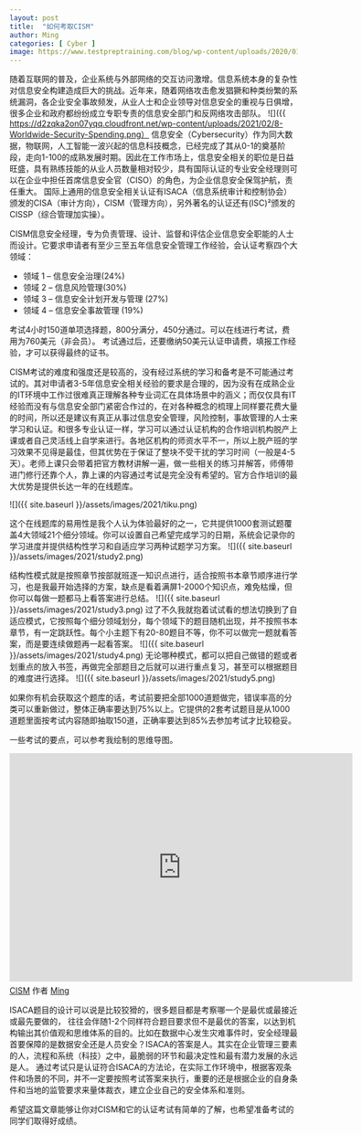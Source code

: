 ```yaml
---
layout: post
title:  "如何考取CISM"
author: Ming
categories: [ Cyber ]
image: https://www.testpreptraining.com/blog/wp-content/uploads/2020/01/How-to-passquerying-data-with-transact-SQL-70-761-5.png
---
```

随着互联网的普及，企业系统与外部网络的交互访问激增。信息系统本身的复杂性对信息安全构建造成巨大的挑战。近年来，随着网络攻击愈发猖獗和种类纷繁的系统漏洞，各企业安全事故频发，从业人士和企业领导对信息安全的重视与日俱增，很多企业和政府都纷纷成立专职专责的信息安全部门和反网络攻击部队。
![]({{ https://d2zqka2on07yqq.cloudfront.net/wp-content/uploads/2021/02/8-Worldwide-Security-Spending.png）
信息安全（Cybersecurity）作为同大数据，物联网，人工智能一波兴起的信息科技概念，已经完成了其从0-1的奠基阶段，走向1-100的成熟发展时期。因此在工作市场上，信息安全相关的职位是日益旺盛，具有熟练技能的从业人员数量相对较少，具有国际认证的专业安全经理则可以在企业中担任首席信息安全官（CISO）的角色，为企业信息安全保驾护航，责任重大。
国际上通用的信息安全相关认证有ISACA（信息系统审计和控制协会）颁发的CISA（审计方向），CISM（管理方向），另外著名的认证还有(ISC)²颁发的CISSP（综合管理加实操）。

CISM信息安全经理，专为负责管理、设计、监督和评估企业信息安全职能的人士而设计。它要求申请者有至少三至五年信息安全管理工作经验，会认证考察四个大领域：
* 领域 1 – 信息安全治理(24%)
* 领域 2 – 信息风险管理(30%)
* 领域 3 – 信息安全计划开发与管理 (27%)
* 领域 4 – 信息安全事故管理 (19%)

考试4小时150道单项选择题，800分满分，450分通过。可以在线进行考试，费用为760美元（非会员）。
考试通过后，还要缴纳50美元认证申请费，填报工作经验，才可以获得最终的证书。

CISM考试的难度和强度还是较高的，没有经过系统的学习和备考是不可能通过考试的。其对申请者3-5年信息安全相关经验的要求是合理的，因为没有在成熟企业的IT环境中工作过很难真正理解各种专业词汇在具体场景中的涵义；而仅仅具有IT经验而没有与信息安全部门紧密合作过的，在对各种概念的梳理上同样要花费大量的时间，所以还是建议有真正从事过信息安全管理，风险控制，事故管理的人士来学习和认证。和很多专业认证一样，学习可以通过认证机构的合作培训机构脱产上课或者自己灵活线上自学来进行。各地区机构的师资水平不一，所以上脱产班的学习效果不见得是最佳，但其优势在于保证了整块不受干扰的学习时间（一般是4-5天）。老师上课只会带着把官方教材讲解一遍，做一些相关的练习并解答，师傅带进门修行还靠个人，靠上课的内容通过考试是完全没有希望的。官方合作培训的最大优势是提供长达一年的在线题库。

![]({{ site.baseurl }}/assets/images/2021/tiku.png)

这个在线题库的易用性是我个人认为体验最好的之一，它共提供1000套测试题覆盖4大领域21个细分领域。你可以设置自己希望完成学习的日期，系统会记录你的学习进度并提供结构性学习和自适应学习两种试题学习方案。
![]({{ site.baseurl }}/assets/images/2021/study2.png)

结构性模式就是按照章节按部就班逐一知识点进行，适合按照书本章节顺序进行学习，也是我最开始选择的方案，缺点是看着满屏1-2000个知识点，难免枯燥，但你可以每做一题都马上看答案进行总结。
![]({{ site.baseurl }}/assets/images/2021/study3.png)
过了不久我就抱着试试看的想法切换到了自适应模式，它按照每个细分领域划分，每个领域下的题目随机出现，并不按照书本章节，有一定跳跃性。每个小主题下有20-80题目不等，你不可以做完一题就看答案，而是要连续做题再一起看答案。
![]({{ site.baseurl }}/assets/images/2021/study4.png)
无论哪种模式，都可以把自己做错的题或者划重点的放入书签，再做完全部题目之后就可以进行重点复习，甚至可以根据题目的难度进行选择。
![]({{ site.baseurl }}/assets/images/2021/study5.png)

如果你有机会获取这个题库的话，考试前要把全部1000道题做完，错误率高的分类可以重新做过，整体正确率要达到75%以上。它提供的2套考试题目是从1000道题里面按考试内容随即抽取150道，正确率要达到85%去参加考试才比较稳妥。

一些考试的要点，可以参考我绘制的思维导图。

<iframe width="600" height="400" frameborder="0" src="https://www.mindmeister.com/maps/public_map_shell/1819967279/cism?width=600&height=400&z=auto&t=Lf6QYr7JCX&live_update=1" scrolling="no" style="overflow: hidden; margin-bottom: 5px;">您目前的浏览器无法显示框架元素。请访问MindMeister上的<a href="https://www.mindmeister.com/1819967279/cism?t=Lf6QYr7JCX" target="_blank">CISM</a>页面。</iframe><div class="mb-5"><a href="https://www.mindmeister.com/1819967279/cism?t=Lf6QYr7JCX" target="_blank">CISM</a> 作者 <a href="https://www.mindmeister.com/users/channel/214244" target="_blank">Ming</a></div>


ISACA题目的设计可以说是比较狡猾的，很多题目都是考察哪一个是最优或最接近或最先要做的， 往往会伴随1-2个同样符合题目要求但不是最优的答案，以达到机构输出其价值观和思维体系的目的。比如在数据中心发生灾难事件时，安全经理最首要保障的是数据安全还是人员安全？ISACA的答案是人。其实在企业管理三要素的人，流程和系统（科技）之中，最脆弱的环节和最决定性和最有潜力发展的永远是人。
通过考试只是认证符合ISACA的方法论，在实际工作环境中，根据客观条件和场景的不同，并不一定要按照考试答案来执行，重要的还是根据企业的自身条件和当地的监管要求来量体裁衣，建立企业自己的安全体系和准则。

希望这篇文章能够让你对CISM和它的认证考试有简单的了解，也希望准备考试的同学们取得好成绩。
<div data-iframe-width="150" data-iframe-height="270" data-share-badge-id="1f24a0b0-cf10-47d6-a027-ce33aa44d3d3" data-share-badge-host="https://www.credly.com"></div><script type="text/javascript" async src="//cdn.credly.com/assets/utilities/embed.js"></script>

